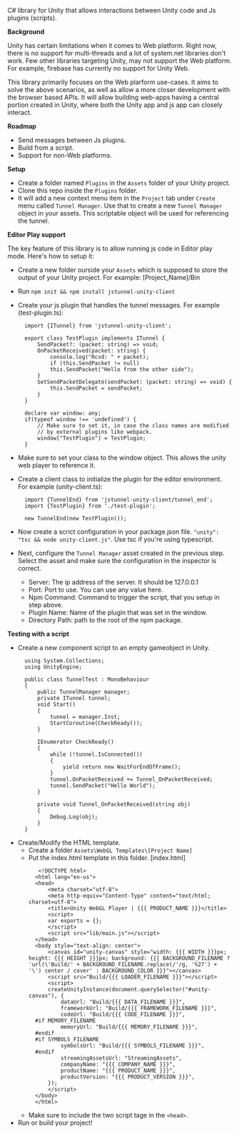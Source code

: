 C# library for Unity that allows interactions between Unity code and Js plugins (scripts).

**Background**

Unity has certain limitations when it comes to Web platform. Right now, there is no support for multi-threads and a lot of system.net libraries don't work. Few other libraries targeting Unity, may not support the Web platform. For example, firebase has currently no support for Unity Web.

This library primarily focuses on the Web plarform use-cases. It aims to solve the above scenarios, as well as allow a more closer development with the browser based APIs. It will allow building web-apps having a central portion created in Unity, where both the Unity app and js app can closely interact.

**Roadmap**
- Send messages between Js plugins.
- Build from a script.
- Support for non-Web platforms.

**Setup**
- Create a folder named `Plugins` in the `Assets` folder of your Unity project.
- Clone this repo inside the `Plugins` folder.
- It will add a new context menu item in the `Project` tab under `Create` menu called `Tunnel Manager`. Use that to create a new `Tunnel Manager` object in your assets. This scriptable object will be used for referencing the tunnel.

**Editor Play support**

The key feature of this library is to allow running js code in Editor play mode. Here's how to setup it:
- Create a new folder ourside your `Assets` which is supposed to store the output of your Unity project. For example: [Project_Name]/Bin
- Run `npm init && npm install jstunnel-unity-client`
- Create your js plugin that handles the tunnel messages. For example (test-plugin.ts):
  ```
    import {ITunnel} from 'jstunnel-unity-client';

    export class TestPlugin implements ITunnel {
        SendPacket?: (packet: string) => void;
        OnPacketReceived(packet: string) {
            console.log("Rcvd: " + packet);
            if (this.SendPacket != null)
            this.SendPacket("Hello from the other side");
        }
        SetSendPacketDelegate(sendPacket: (packet: string) => void) {
            this.SendPacket = sendPacket;
        }
    }

    declare var window: any;
    if(typeof window !== 'undefined') {
        // Make sure to set it, in case the class names are modified
        // by external plugins like webpack.
        window["TestPlugin"] = TestPlugin;
    }
  ```

- Make sure to set your class to the window object. This allows the unity web player to reference it.
- Create a client class to initialize the plugin for the editor environment. For example (unity-client.ts):
  ```
    import {TunnelEnd} from 'jstunnel-unity-client/tunnel_end';
    import {TestPlugin} from './test-plugin';

    new TunnelEnd(new TestPlugin());
  ```
- Now create a scrict configuration in your package.json file.
  `"unity": "tsc && node unity-client.js"`. Use tsc if you're using typescript.
- Next, configure the `Tunnel Manager` asset created in the previous step. Select the asset and make sure the configuration in the inspector is correct.
    * Server: The ip address of the server. It should be 127.0.0.1
    * Port: Port to use. You can use any value here.
    * Npm Command: Command to trigger the script, that you setup in step above.
    * Plugin Name: Name of the plugin that was set in the window.
    * Directory Path: path to the root of the npm package.

**Testing with a script**
- Create a new component script to an empty gameobject in Unity.
  ```
    using System.Collections;
    using UnityEngine;

    public class TunnelTest : MonoBehaviour
    {
        public TunnelManager manager;
        private ITunnel tunnel;
        void Start()
        {
            tunnel = manager.Inst;
            StartCoroutine(CheckReady());
        }

        IEnumerator CheckReady()
        {
            while (!tunnel.IsConnected())
            {
                yield return new WaitForEndOfFrame();
            }
            tunnel.OnPacketReceived += Tunnel_OnPacketReceived;
            tunnel.SendPacket("Hello World");
        }

        private void Tunnel_OnPacketReceived(string obj)
        {
            Debug.Log(obj);
        }
    }
  ```
- Create/Modify the HTML template.
    * Create a folder `Assets\WebGL Templates\[Project Name]`
    * Put the index.html template in this folder. [index.html]
      ```
         <!DOCTYPE html>
        <html lang="en-us">
        <head>
            <meta charset="utf-8">
            <meta http-equiv="Content-Type" content="text/html; charset=utf-8">
            <title>Unity WebGL Player | {{{ PRODUCT_NAME }}}</title>
            <script>
            var exports = {};
            </script>
            <script src="lib/main.js"></script>
        </head>
        <body style="text-align: center">
            <canvas id="unity-canvas" style="width: {{{ WIDTH }}}px; height: {{{ HEIGHT }}}px; background: {{{ BACKGROUND_FILENAME ? 'url(\'Build/' + BACKGROUND_FILENAME.replace(/'/g, '%27') + '\') center / cover' : BACKGROUND_COLOR }}}"></canvas>
            <script src="Build/{{{ LOADER_FILENAME }}}"></script>
            <script>
            createUnityInstance(document.querySelector("#unity-canvas"), {
                dataUrl: "Build/{{{ DATA_FILENAME }}}",
                frameworkUrl: "Build/{{{ FRAMEWORK_FILENAME }}}",
                codeUrl: "Build/{{{ CODE_FILENAME }}}",
        #if MEMORY_FILENAME
                memoryUrl: "Build/{{{ MEMORY_FILENAME }}}",
        #endif
        #if SYMBOLS_FILENAME
                symbolsUrl: "Build/{{{ SYMBOLS_FILENAME }}}",
        #endif
                streamingAssetsUrl: "StreamingAssets",
                companyName: "{{{ COMPANY_NAME }}}",
                productName: "{{{ PRODUCT_NAME }}}",
                productVersion: "{{{ PRODUCT_VERSION }}}",
            });
            </script>
        </body>
        </html>
      ```
    * Make sure to include the two script tage in the `<head>`.
- Run or build your project!